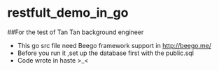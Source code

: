 # restfult_demo_in_go  
##For the test of Tan Tan  background engineer
-  This go src file need Beego framework support in  http://beego.me/
-  Before you run it ,set up the database first with the public.sql
-  Code wrote in haste >_<
